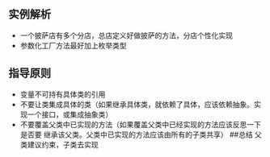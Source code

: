 ## 实例解析
- 一个披萨店有多个分店，总店定义好做披萨的方法，分店个性化实现
- 参数化工厂方法最好加上枚举类型

## 指导原则
- 变量不可持有具体类的引用
- 不要让类集成具体的类（如果继承具体类，就依赖了具体，应该依赖抽象。实现一个接口，或集成抽象类）
- 不要覆盖父类中已实现的方法（如果覆盖父类中已经实现的方法应该反思一下是否要
继承该父类。父类中已实现的方法应该由所有的子类共享）
##总结
父类建议约束，子类去实现